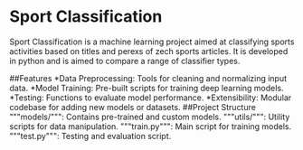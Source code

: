 # Sport Classification
Sport Classification is a machine learning project aimed at classifying sports activities based on titles and perexs of zech sports articles. It is developed in python and is aimed to compare a range of classifier types.

##Features
*Data Preprocessing: Tools for cleaning and normalizing input data.
*Model Training: Pre-built scripts for training deep learning models.
*Testing: Functions to evaluate model performance.
*Extensibility: Modular codebase for adding new models or datasets.
##Project Structure
"""models/""": Contains pre-trained and custom models.
"""utils/""": Utility scripts for data manipulation.
"""train.py""": Main script for training models.
"""test.py""": Testing and evaluation script.
